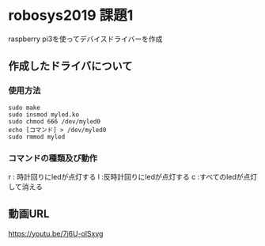 # robosys2019 課題1
raspberry pi3を使ってデバイスドライバーを作成

## 作成したドライバについて
### 使用方法
~~~
sudo make
sudo insmod myled.ko
sudo chmod 666 /dev/myled0
echo [コマンド] > /dev/myled0
sudo rmmod myled
~~~
### コマンドの種類及び動作
r : 時計回りにledが点灯する
l :反時計回りにledが点灯する 
c :すべてのledが点灯して消える
## 動画URL
https://youtu.be/7j6U-olSxvg
